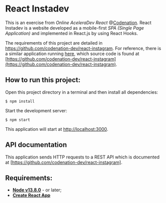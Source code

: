 # React Instadev

This is an exercise from *Online AceleraDev React* @[Codenation](https://www.codenation.dev/). React Instadev is a website developed as a mobile-first *SPA (Single Page Application)* and implemented in React.js by using React Hooks. 

The requirements of this project are detailed in https://github.com/codenation-dev/react-instagram. For reference, there is a similar application running [here](https://viniciusvinna-react-instagram.netlify.app/), which source code is found at [https://github.com/codenation-dev/react-instagram](https://github.com/codenation-dev/react-instagram).

## How to run this project:

Open this project directory in a terminal and then install all dependencies:

```shell
$ npm install
```
Start the development server:

```shell
$ npm start
```
This application will start at [http://localhost:3000](http://localhost/:3000).

## API documentation 

This application sends HTTP requests to a REST API which is documented at [https://github.com/codenation-dev/react-instagram].

## Requirements:
* **[Node v13.8.0](https://nodejs.org/en/)** - or later;
* **[Create React App](https://github.com/facebook/create-react-app)**
